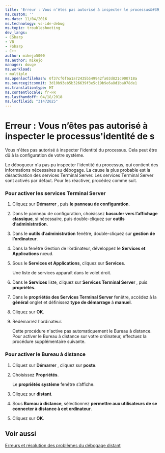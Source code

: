 ```yaml
---
title: 'Erreur : Vous n’êtes pas autorisé à inspecter le processus&#39;identité de s | Documents Microsoft'
ms.custom: ''
ms.date: 11/04/2016
ms.technology: vs-ide-debug
ms.topic: troubleshooting
dev_langs:
- CSharp
- VB
- FSharp
- C++
author: mikejo5000
ms.author: mikejo
manager: douge
ms.workload:
- multiple
ms.openlocfilehash: 0f37cf6f6a1a72435b549942fa03d821c900718a
ms.sourcegitcommit: 3d10b93eb5b326639f3e5c19b9e6a8d1ba078de1
ms.translationtype: MT
ms.contentlocale: fr-FR
ms.lasthandoff: 04/18/2018
ms.locfileid: "31472025"
---
```

# <a name="error-you-do-not-have-permission-to-inspect-the-process39s-identity"></a>Erreur : Vous n’êtes pas autorisé à inspecter le processus&#39;identité de s
Vous n'êtes pas autorisé à inspecter l'identité du processus. Cela peut être dû à la configuration de votre système.  
  
 Le débogueur n'a pas pu inspecter l'identité du processus, qui contient des informations nécessaires au débogage. La cause la plus probable est la désactivation des services Terminal Server. Les services Terminal Server sont activés par défaut. Pour les réactiver, procédez comme suit.  
  
### <a name="to-enable-terminal-services"></a>Pour activer les services Terminal Server  
  
1.  Cliquez sur **Démarrer** , puis **le panneau de configuration**.  
  
2.  Dans le panneau de configuration, choisissez **basculer vers l’affichage classique**, si nécessaire, puis double-cliquez sur **outils d’administration**.  
  
3.  Dans le **outils d’administration** fenêtre, double-cliquez sur **gestion de l’ordinateur**.  
  
4.  Dans la fenêtre Gestion de l’ordinateur, développez le **Services et Applications** nœud.  
  
5.  Sous le **Services et Applications**, cliquez sur **Services**.  
  
     Une liste de services apparaît dans le volet droit.  
  
6.  Dans le **Services** liste, cliquez sur **Services Terminal Server** , puis **propriétés**.  
  
7.  Dans le **propriétés des Services Terminal Server** fenêtre, accédez à la **général** onglet et définissez **type de démarrage** à **manuel**.  
  
8.  Cliquez sur **OK**.  
  
9. Redémarrez l'ordinateur.  
  
     Cette procédure n'active pas automatiquement le Bureau à distance. Pour activer le Bureau à distance sur votre ordinateur, effectuez la procédure supplémentaire suivante.  
  
### <a name="to-enable-remote-desktop"></a>Pour activer le Bureau à distance  
  
1.  Cliquez sur **Démarrer** , cliquez sur **poste**.  
  
2.  Choisissez **Propriétés**.  
  
     Le **propriétés système** fenêtre s’affiche.  
  
3.  Cliquez sur **distant**.  
  
4.  Sous **Bureau à distance**, sélectionnez **permettre aux utilisateurs de se connecter à distance à cet ordinateur**.  
  
5.  Cliquez sur **OK**.  
  
## <a name="see-also"></a>Voir aussi  
 [Erreurs et résolution des problèmes du débogage distant](../debugger/remote-debugging-errors-and-troubleshooting.md)